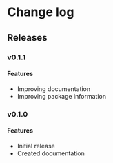 # Change log

## Releases

### v0.1.1

#### Features

* Improving documentation
* Improving package information

### v0.1.0

#### Features

* Initial release
* Created documentation
